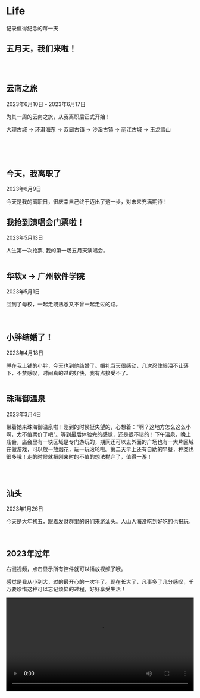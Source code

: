 # Life


记录值得纪念的每一天

## 五月天，我们来啦！

<div style="display: grid; grid-template-columns: repeat(2, 49%); gap: 10px">
  <img src="../assets/life/wuyuetian/1.webp" alt="" />
  <img src="../assets/life/wuyuetian/2.webp" alt="" />
  <img src="../assets/life/wuyuetian/3.webp" alt="" />
  <img src="../assets/life/wuyuetian/4.webp" alt="" />
  <img src="../assets/life/wuyuetian/5.webp" alt="" />
  <img src="../assets/life/wuyuetian/6.webp" alt="" />
  <img src="../assets/life/wuyuetian/7.webp" alt="" />
  <img src="../assets/life/wuyuetian/8.webp" alt="" />
</div>



## 云南之旅
2023年6月10日 - 2023年6月17日

为其一周的云南之旅，从我离职后正式开始！

大理古城 -> 环洱海东 -> 双廊古镇 -> 沙溪古镇 -> 丽江古城 -> 玉龙雪山

<div style="display: grid; grid-template-columns: repeat(2, 49%); gap: 10px">
  <img src="../assets/life/yunnan/202306101.webp" alt="" />
  <img src="../assets/life/yunnan/202306102.webp" alt="" />
  <img src="../assets/life/yunnan/202306103.webp" alt="" />
  <img src="../assets/life/yunnan/202306105.webp" alt="" />
  <img src="../assets/life/yunnan/202306106.webp" alt="" />
  <img src="../assets/life/yunnan/202306108.webp" alt="" />
  <img src="../assets/life/yunnan/202306104.webp" alt="" />
  <img src="../assets/life/yunnan/202306107.webp" alt="" />
  <img src="../assets/life/yunnan/202306109.webp" alt="" />
  <img src="../assets/life/yunnan/2023061010.webp" alt="" />
  <img src="../assets/life/yunnan/2023061011.webp" alt="" />
  <img src="../assets/life/yunnan/2023061012.webp" alt="" />
</div>

## 今天，我离职了

2023年6月9日

今天是我的离职日，很庆幸自己终于迈出了这一步，对未来充满期待！


## 我抢到演唱会门票啦！
2023年5月13日

人生第一次抢票, 我的第一场五月天演唱会。

<img src="../assets/life/mayday.webp" alt="" />


## 华软x -> 广州软件学院
2023年5月1日

回到了母校，一起走既熟悉又不曾一起走过的路。

<div style="display: grid; grid-template-columns: repeat(2, 48%); gap: 10px">
  <img src="../assets/life/20230501.webp" alt="" />
  <img src="../assets/life/202305011.webp" alt="" />
  <img src="../assets/life/202305012.webp" alt="" />
  <img src="../assets/life/202305013.webp" alt="" />
  <img src="../assets/life/202305014.webp" alt="" />
  <img src="../assets/life/202305015.webp" alt="" />
</div>


## 小胖结婚了！
2023年4月18日

睡在我上铺的小胖，今天也到他结婚了。婚礼当天很感动，几次忍住眼泪不让落下，不禁感叹，时间真的过的好快，我有点接受不了。


<img src="../assets/life/20230418.webp" alt="" />


## 珠海御温泉
2023年3月4日

带着她来珠海御温泉啦！刚到的时候挺失望的，心想着："啊？这地方怎么这么小啊，太不值票价了吧"。等到最后体验完的感觉，还是很不错的！下午温泉，晚上庙会，庙会里有一块区域是专门游玩的，期间还可以去外面的广场也有一大片区域在做游戏，可以放一放烟花，玩一玩滚轮啦。第二天早上还有自助的早餐，种类也很多哦！走的时候就把刚来时的不值的想法抛弃了，值得一游！

<div style="display: grid; grid-template-columns: repeat(2, 48%); gap: 10px; align-items: center" >
  <img src="../assets/life/202303048.webp" alt="" />
  <img src="../assets/life/202303042.webp" alt="" />
  <img src="../assets/life/202303043.webp" alt="" />
  <img src="../assets/life/202303044.webp" alt="" />
  <img src="../assets/life/202303045.webp" alt="" />
  <img src="../assets/life/202303046.webp" alt="" />
  <img src="../assets/life/202303047.webp" alt="" />
  <img src="../assets/life/202303041.webp" alt="" />
</div>


## 汕头
2023年1月26日

今天是大年初五，跟着发财群里的哥们来游汕头。人山人海没吃到好吃的也报玩。

<img src="../assets/life/202301261.webp" alt="" />
<img src="../assets/life/202301262.webp" alt="" />
<img src="../assets/life/202301263.webp" alt="" />
<img src="../assets/life/202301264.webp" alt="" />


## 2023年过年

右键视频，点击显示所有控件就可以播放视频了哦。

感觉是我从小到大，过的最开心的一次年了。现在长大了，凡事多了几分感叹，千万要珍惜这种可以忘记烦恼的过程，好好享受生活！

<div style="width: 100%" >
  <video width="100%" data-v-70787c70="" src="http://43.139.113.7:81/media/happy.mp4" id="video-home" data-object-fit="" playsinline="" x5-playsinline="" webkit-playsinline="true" x5-video-player-type="h5" preload="auto" style=""></video>
</div>
